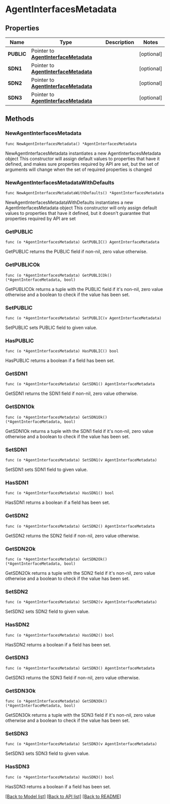 # AgentInterfacesMetadata

## Properties

Name | Type | Description | Notes
------------ | ------------- | ------------- | -------------
**PUBLIC** | Pointer to [**AgentInterfaceMetadata**](AgentInterfaceMetadata.md) |  | [optional] 
**SDN1** | Pointer to [**AgentInterfaceMetadata**](AgentInterfaceMetadata.md) |  | [optional] 
**SDN2** | Pointer to [**AgentInterfaceMetadata**](AgentInterfaceMetadata.md) |  | [optional] 
**SDN3** | Pointer to [**AgentInterfaceMetadata**](AgentInterfaceMetadata.md) |  | [optional] 

## Methods

### NewAgentInterfacesMetadata

`func NewAgentInterfacesMetadata() *AgentInterfacesMetadata`

NewAgentInterfacesMetadata instantiates a new AgentInterfacesMetadata object
This constructor will assign default values to properties that have it defined,
and makes sure properties required by API are set, but the set of arguments
will change when the set of required properties is changed

### NewAgentInterfacesMetadataWithDefaults

`func NewAgentInterfacesMetadataWithDefaults() *AgentInterfacesMetadata`

NewAgentInterfacesMetadataWithDefaults instantiates a new AgentInterfacesMetadata object
This constructor will only assign default values to properties that have it defined,
but it doesn't guarantee that properties required by API are set

### GetPUBLIC

`func (o *AgentInterfacesMetadata) GetPUBLIC() AgentInterfaceMetadata`

GetPUBLIC returns the PUBLIC field if non-nil, zero value otherwise.

### GetPUBLICOk

`func (o *AgentInterfacesMetadata) GetPUBLICOk() (*AgentInterfaceMetadata, bool)`

GetPUBLICOk returns a tuple with the PUBLIC field if it's non-nil, zero value otherwise
and a boolean to check if the value has been set.

### SetPUBLIC

`func (o *AgentInterfacesMetadata) SetPUBLIC(v AgentInterfaceMetadata)`

SetPUBLIC sets PUBLIC field to given value.

### HasPUBLIC

`func (o *AgentInterfacesMetadata) HasPUBLIC() bool`

HasPUBLIC returns a boolean if a field has been set.

### GetSDN1

`func (o *AgentInterfacesMetadata) GetSDN1() AgentInterfaceMetadata`

GetSDN1 returns the SDN1 field if non-nil, zero value otherwise.

### GetSDN1Ok

`func (o *AgentInterfacesMetadata) GetSDN1Ok() (*AgentInterfaceMetadata, bool)`

GetSDN1Ok returns a tuple with the SDN1 field if it's non-nil, zero value otherwise
and a boolean to check if the value has been set.

### SetSDN1

`func (o *AgentInterfacesMetadata) SetSDN1(v AgentInterfaceMetadata)`

SetSDN1 sets SDN1 field to given value.

### HasSDN1

`func (o *AgentInterfacesMetadata) HasSDN1() bool`

HasSDN1 returns a boolean if a field has been set.

### GetSDN2

`func (o *AgentInterfacesMetadata) GetSDN2() AgentInterfaceMetadata`

GetSDN2 returns the SDN2 field if non-nil, zero value otherwise.

### GetSDN2Ok

`func (o *AgentInterfacesMetadata) GetSDN2Ok() (*AgentInterfaceMetadata, bool)`

GetSDN2Ok returns a tuple with the SDN2 field if it's non-nil, zero value otherwise
and a boolean to check if the value has been set.

### SetSDN2

`func (o *AgentInterfacesMetadata) SetSDN2(v AgentInterfaceMetadata)`

SetSDN2 sets SDN2 field to given value.

### HasSDN2

`func (o *AgentInterfacesMetadata) HasSDN2() bool`

HasSDN2 returns a boolean if a field has been set.

### GetSDN3

`func (o *AgentInterfacesMetadata) GetSDN3() AgentInterfaceMetadata`

GetSDN3 returns the SDN3 field if non-nil, zero value otherwise.

### GetSDN3Ok

`func (o *AgentInterfacesMetadata) GetSDN3Ok() (*AgentInterfaceMetadata, bool)`

GetSDN3Ok returns a tuple with the SDN3 field if it's non-nil, zero value otherwise
and a boolean to check if the value has been set.

### SetSDN3

`func (o *AgentInterfacesMetadata) SetSDN3(v AgentInterfaceMetadata)`

SetSDN3 sets SDN3 field to given value.

### HasSDN3

`func (o *AgentInterfacesMetadata) HasSDN3() bool`

HasSDN3 returns a boolean if a field has been set.


[[Back to Model list]](../README.md#documentation-for-models) [[Back to API list]](../README.md#documentation-for-api-endpoints) [[Back to README]](../README.md)


